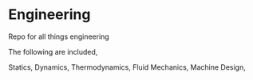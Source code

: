 # Engineering
Repo for all things engineering

The following are included,

Statics,
Dynamics,
Thermodynamics,
Fluid Mechanics,
Machine Design,
